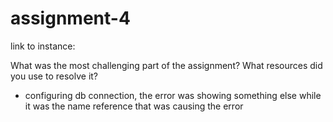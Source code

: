 # assignment-4
link to instance:

What was the most challenging part of the assignment? What resources did you use to resolve it?
- configuring db connection, the error was showing something else while it was the name reference that was causing the error